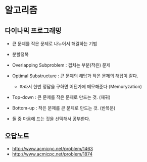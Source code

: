 # 알고리즘

## 다이나믹 프로그래밍
- 큰 문제를 작은 문제로 나누어서 해결하는 기법
- 분할정복

- Overlapping Subproblem : 겹치는 부분(작은) 문제
- Optimal Substructure : 큰 문제의 해답과 작은 문제의 해답이 같다.
    - 따라서 한번 정답을 구하면 어딘가에 메모해준다 (Memoryzation)

- Top-down : 큰 문제를 작은 문제로 만드는 것. (재귀)
- Bottom-up : 작은 문제를 큰 문제로 만드는 것. (반복문)
- 둘 중 마음에 드는 것을 선택해서 공부한다.


## 오답노트
- http://www.acmicpc.net/problem/1463
- http://www.acmicpc.net/problem/1874